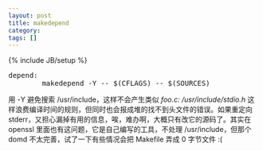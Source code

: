 ```yaml
---
layout: post
title: makedepend
category:
tags: []
---
```

{% include JB/setup %}

<pre>
depend:
&#9;makedepend -Y -- $(CFLAGS) -- $(SOURCES)
</pre>

用 -Y 避免搜索 /usr/include，这样不会产生类似 <i>foo.c: /usr/include/stdio.h</i>
这样浪费编译时间的规则，但同时也会报成堆的找不到头文件的错误。如果重定向
stderr，又担心漏掉有用的信息，唉，难办啊，大概只有改它的源码了。其实在 openssl 里面也有这问题，它是自己编写的工具，不处理 /usr/include，但那个 domd 不太完善，试了一下有些情况会把 Makefile 弄成 0 字节文件 :(
